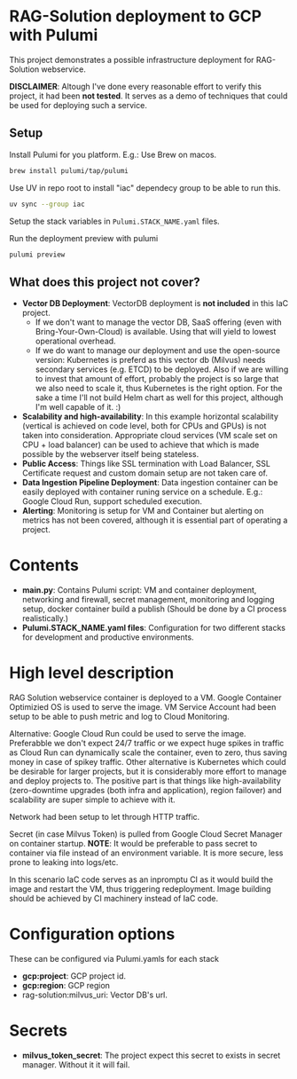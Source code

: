 # RAG-Solution deployment to GCP with Pulumi

This project demonstrates a possible infrastructure deployment for RAG-Solution webservice. 

**DISCLAIMER**: Altough I've done every reasonable effort to verify this project, it had been **not tested**. It serves as a demo of techniques that could be used for deploying such a service.

## Setup

Install Pulumi for you platform. E.g.: Use Brew on macos.
```sh
brew install pulumi/tap/pulumi
```

Use UV in repo root to install "iac" dependecy group to be able to run this.

```sh
uv sync --group iac
```

Setup the stack variables in `Pulumi.STACK_NAME.yaml` files.

Run the deployment preview with pulumi
```sh
pulumi preview
```

## What does this project not cover?

* **Vector DB Deployment**: VectorDB deployment is **not included** in this IaC project.
  * If we don't want to manage the vector DB, SaaS offering (even with Bring-Your-Own-Cloud) is available. Using that will yield to lowest operational overhead.
  * If we do want to manage our deployment and use the open-source version: Kubernetes is preferd as this vector db (Milvus) needs secondary services (e.g. ETCD) to be deployed. Also if we are willing to invest that amount of effort, probably the project is so large that we also need to scale it, thus Kubernetes is the right option. For the sake a time I'll not build Helm chart as well for this project, although I'm well capable of it. :)
* **Scalability and high-availability**: In this example horizontal scalability (vertical is achieved on code level, both for CPUs and GPUs) is not taken into consideration. Appropriate cloud services (VM scale set on CPU + load balancer) can be used to achieve that which is made possible by the webserver itself being stateless.
* **Public Access**: Things like SSL termination with Load Balancer, SSL Certificate request and custom domain setup are not taken care of.
* **Data Ingestion Pipeline Deployment**: Data ingestion container can be easily deployed with container runing service on a schedule. E.g.: Google Cloud Run, support scheduled execution.
* **Alerting**: Monitoring is setup for VM and Container but alerting on metrics has not been covered, although it is essential part of operating a project.


# Contents

* **__main__.py**: Contains Pulumi script: VM and container deployment, networking and firewall, secret management, monitoring and logging setup, docker container build a publish (Should be done by a CI process realistically.)
* **Pulumi.STACK_NAME.yaml files**: Configuration for two different stacks for development and productive environments.

# High level description

RAG Solution webservice container is deployed to a VM. Google Container Optimizied OS is used to serve the image. VM Service Account had been setup to be able to push metric and log to Cloud Monitoring. 

Alternative: Google Cloud Run could be used to serve the image. Preferabble we don't expect 24/7 traffic or we expect huge spikes in traffic as Cloud Run can dynamically scale the container, even to zero, thus saving money in case of spikey traffic. Other alternative is Kubernetes which could be desirable for larger projects, but it is considerably more effort to manage and deploy projects to. The positive part is that things like high-availability (zero-downtime upgrades (both infra and application), region failover) and scalability are super simple to achieve with it.

Network had been setup to let through HTTP traffic.

Secret (in case Milvus Token) is pulled from Google Cloud Secret Manager on container startup. **NOTE**: It would be preferable to pass secret to container via file instead of an environment variable. It is more secure, less prone to leaking into logs/etc.

In this scenario IaC code serves as an inpromptu CI as it would build the image and restart the VM, thus triggering redeployment. Image building should be achieved by CI machinery instead of IaC code.

# Configuration options
These can be configured via Pulumi.yamls for each stack
* **gcp:project**: GCP project id.
* **gcp:region**: GCP region
* rag-solution:milvus_uri: Vector DB's url.

# Secrets
* **milvus_token_secret**: The project expect this secret to exists in secret manager. Without it it will fail.
